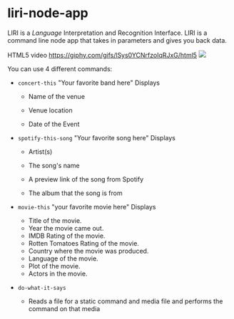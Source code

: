 # liri-node-app
LIRI is a _Language_ Interpretation and Recognition Interface. LIRI is a command line node app that takes in parameters and gives you back data.

HTML5 video https://giphy.com/gifs/lSys0YCNrfzoIqRJxG/html5
![](https://media.giphy.com/media/lSys0YCNrfzoIqRJxG/giphy.gif)

You can use 4 different commands:
  * `concert-this` "Your favorite band here"
    Displays
    * Name of the venue

    * Venue location

    * Date of the Event 

   * `spotify-this-song` "Your favorite song here"
    Displays
     * Artist(s)

     * The song's name

     * A preview link of the song from Spotify

     * The album that the song is from

   * `movie-this` "your favorite movie here"
    Displays
       * Title of the movie.
       * Year the movie came out.
       * IMDB Rating of the movie.
       * Rotten Tomatoes Rating of the movie.
       * Country where the movie was produced.
       * Language of the movie.
       * Plot of the movie.
       * Actors in the movie.
   * `do-what-it-says` 
       * Reads a file for a static command and media file and performs the command on that media
